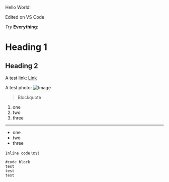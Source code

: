 Hello World!

Edited on VS Code

*Try* **Everything**:
# Heading 1
## Heading 2

A test link: [Link](http://github.com)

A test photo: ![Image](https://commonmark.org/help/images/favicon.png)
>Blockquote
1. one
2. two
3. three

---

* one
* two
* three

`Inline code` test

```
#code block
test
test
test
```

